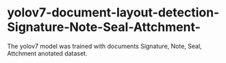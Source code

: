 # yolov7-document-layout-detection-Signature-Note-Seal-Attchment-
The yolov7 model was trained with documents Signature, Note, Seal, Attchment anotated dataset.
